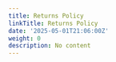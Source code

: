 ```yaml
---
title: Returns Policy
linkTitle: Returns Policy
date: '2025-05-01T21:06:00Z'
weight: 0
description: No content
---
```



